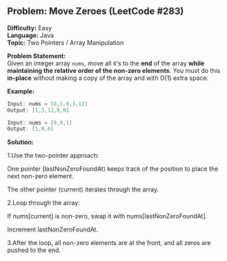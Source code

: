 ## Problem: Move Zeroes (LeetCode #283)

**Difficulty:** Easy  
**Language:** Java  
**Topic:** Two Pointers / Array Manipulation  

**Problem Statement:**  
Given an integer array `nums`, move all `0`'s to the **end** of the array **while maintaining the relative order of the non-zero elements**. You must do this **in-place** without making a copy of the array and with O(1) extra space.

**Example:**  
```java
Input: nums = [0,1,0,3,12]
Output: [1,3,12,0,0]

Input: nums = [0,0,1]
Output: [1,0,0]
```

**Solution:**

1.Use the two-pointer approach:

One pointer (lastNonZeroFoundAt) keeps track of the position to place the next non-zero element.

The other pointer (current) iterates through the array.

2.Loop through the array:

If nums[current] is non-zero, swap it with nums[lastNonZeroFoundAt].

Increment lastNonZeroFoundAt.

3.After the loop, all non-zero elements are at the front, and all zeros are pushed to the end.


